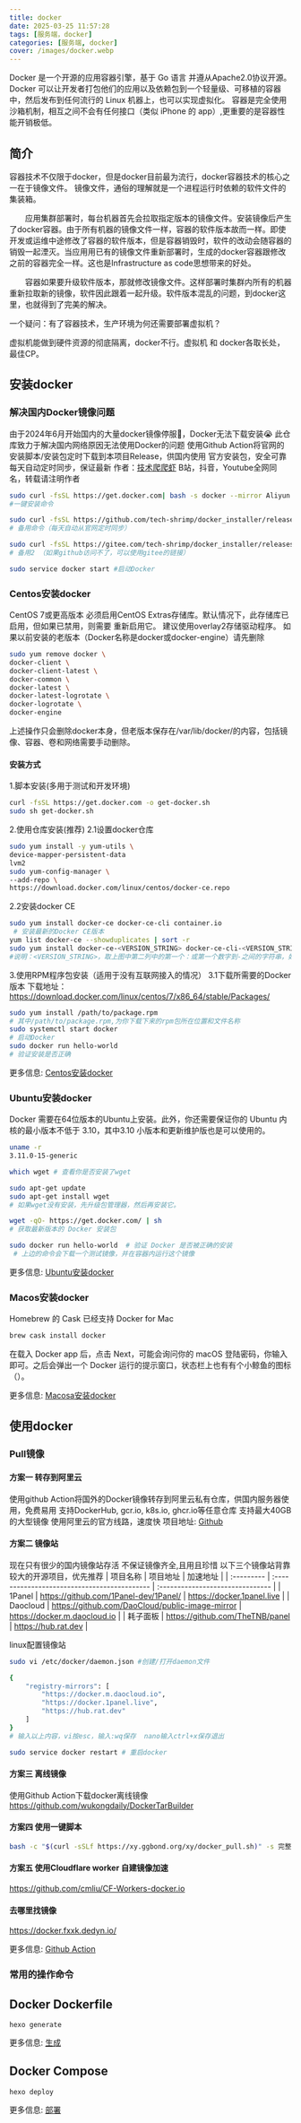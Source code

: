 ```yaml
---
title: docker
date: 2025-03-25 11:57:28
tags: [服务端，docker]
categories: [服务端, docker]
cover: /images/docker.webp
---
```

Docker 是一个开源的应用容器引擎，基于 Go 语言 并遵从Apache2.0协议开源。
Docker 可以让开发者打包他们的应用以及依赖包到一个轻量级、可移植的容器中，然后发布到任何流行的 Linux 机器上，也可以实现虚拟化。
容器是完全使用沙箱机制，相互之间不会有任何接口（类似 iPhone 的 app）,更重要的是容器性能开销极低。

## 简介

容器技术不仅限于docker，但是docker目前最为流行，docker容器技术的核心之一在于镜像文件。
镜像文件，通俗的理解就是一个进程运行时依赖的软件文件的集装箱。

  应用集群部署时，每台机器首先会拉取指定版本的镜像文件。安装镜像后产生了docker容器。由于所有机器的镜像文件一样，容器的软件版本故而一样。即使开发或运维中途修改了容器的软件版本，但是容器销毁时，软件的改动会随容器的销毁一起湮灭。当应用用已有的镜像文件重新部署时，生成的docker容器跟修改之前的容器完全一样。这也是Infrastructure as code思想带来的好处。

  容器如果要升级软件版本，那就修改镜像文件。这样部署时集群内所有的机器重新拉取新的镜像，软件因此跟着一起升级。软件版本混乱的问题，到docker这里，也就得到了完美的解决。

一个疑问：有了容器技术，生产环境为何还需要部署虚拟机？

虚拟机能做到硬件资源的彻底隔离，docker不行。虚拟机 和 docker各取长处，最佳CP。

## 安装docker
### 解决国内Docker镜像问题
由于2024年6月开始国内的大量docker镜像停服😤，Docker无法下载安装😭
此仓库致力于解决国内网络原因无法使用Docker的问题
使用Github Action将官网的安装脚本/安装包定时下载到本项目Release，供国内使用
官方安装包，安全可靠
每天自动定时同步，保证最新
作者：[技术爬爬虾](https://github.com/tech-shrimp/me)
B站，抖音，Youtube全网同名，转载请注明作者
``` Bash Linux
sudo curl -fsSL https://get.docker.com| bash -s docker --mirror Aliyun 
#一键安装命令

sudo curl -fsSL https://github.com/tech-shrimp/docker_installer/releases/download/latest/linux.sh| bash -s docker --mirror Aliyun
# 备用命令（每天自动从官网定时同步）

sudo curl -fsSL https://gitee.com/tech-shrimp/docker_installer/releases/download/latest/linux.sh| bash -s docker --mirror Aliyun
# 备用2 （如果github访问不了，可以使用gitee的链接）

sudo service docker start #启动Docker
```

### Centos安装docker
CentOS 7或更高版本
必须启用CentOS Extras存储库。默认情况下，此存储库已启用，但如果已禁用，则需要 重新启用它。
建议使用overlay2存储驱动程序。
如果以前安装的老版本（Docker名称是docker或docker-engine）请先删除
``` Bash centOS
sudo yum remove docker \
docker-client \
docker-client-latest \
docker-common \
docker-latest \
docker-latest-logrotate \
docker-logrotate \
docker-engine
```
上述操作只会删除docker本身，但老版本保存在/var/lib/docker/的内容，包括镜像、容器、卷和网络需要手动删除。

#### 安装方式
1.脚本安装(多用于测试和开发环境)

``` Bash centOS
curl -fsSL https://get.docker.com -o get-docker.sh
sudo sh get-docker.sh
```
<!--                                                      -->
2.使用仓库安装(推荐)
2.1设置docker仓库
``` Bash centOS
sudo yum install -y yum-utils \
device-mapper-persistent-data
lvm2
sudo yum-config-manager \
--add-repo \
https://download.docker.com/linux/centos/docker-ce.repo
```
2.2安装docker CE
``` Bash centOS
sudo yum install docker-ce docker-ce-cli container.io
 # 安装最新的Docker CE版本
yum list docker-ce --showduplicates | sort -r
sudo yum install docker-ce-<VERSION_STRING> docker-ce-cli-<VERSION_STRING> container.io
#说明：<VERSION_STRING>，取上图中第二列中的第一个：或第一个数字到-之间的字符串，如18.09.6、18.06.2.ce等。
```
<!--                                                         -->
3.使用RPM程序包安装（适用于没有互联网接入的情况）
3.1下载所需要的Docker版本
下载地址： https://download.docker.com/linux/centos/7/x86_64/stable/Packages/
``` Bash centOS
sudo yum install /path/to/package.rpm
# 其中/path/to/package.rpm,为你下载下来的rpm包所在位置和文件名称
sudo systemctl start docker
# 启动Docker
sudo docker run hello-world
# 验证安装是否正确
```
更多信息: [Centos安装docker](https://www.coonote.com/docker/centos-install-docker.html)




### Ubuntu安装docker
Docker 需要在64位版本的Ubuntu上安装。此外，你还需要保证你的 Ubuntu 内核的最小版本不低于 3.10，其中3.10 小版本和更新维护版也是可以使用的。

``` Bash Ubuntu
uname -r 
3.11.0-15-generic
```

``` Bash Ubuntu
which wget # 查看你是否安装了wget

sudo apt-get update 
sudo apt-get install wget 
# 如果wget没有安装，先升级包管理器，然后再安装它。

wget -qO- https://get.docker.com/ | sh  
# 获取最新版本的 Docker 安装包

sudo docker run hello-world  # 验证 Docker 是否被正确的安装
 # 上边的命令会下载一个测试镜像，并在容器内运行这个镜像
```
更多信息: [Ubuntu安装docker](https://www.coonote.com/docker/ubuntu-install-docker.html)




### Macos安装docker
Homebrew 的 Cask 已经支持 Docker for Mac
``` Bash Macos
brew cask install docker
```
在载入 Docker app 后，点击 Next，可能会询问你的 macOS 登陆密码，你输入即可。之后会弹出一个 Docker 运行的提示窗口，状态栏上也有有个小鲸鱼的图标（）。

更多信息: [Macosa安装docker](https://www.coonote.com/docker/macos-intall-docker.html)




## 使用docker
### Pull镜像
#### 方案一 转存到阿里云
使用github Action将国外的Docker镜像转存到阿里云私有仓库，供国内服务器使用，免费易用
支持DockerHub, gcr.io, k8s.io, ghcr.io等任意仓库
支持最大40GB的大型镜像
使用阿里云的官方线路，速度快
项目地址: [Github](https://github.com/tech-shrimp/docker_image_pusher)

#### 方案二 镜像站
现在只有很少的国内镜像站存活
不保证镜像齐全,且用且珍惜
以下三个镜像站背靠较大的开源项目，优先推荐
| 项目名称   | 项目地址                                      | 加速地址                          |
| :--------- | :------------------------------------------- | :------------------------------- |
| 1Panel     | https://github.com/1Panel-dev/1Panel/        | https://docker.1panel.live       |
| Daocloud   | https://github.com/DaoCloud/public-image-mirror | https://docker.m.daocloud.io     |
| 耗子面板   | https://github.com/TheTNB/panel              | https://hub.rat.dev              |

linux配置镜像站
``` bash Linux
sudo vi /etc/docker/daemon.json #创建/打开daemon文件

{
    "registry-mirrors": [
        "https://docker.m.daocloud.io",
        "https://docker.1panel.live",
        "https://hub.rat.dev"
    ]
}
# 输入以上内容，vi按esc，输入:wq保存  nano输入ctrl+x保存退出

sudo service docker restart # 重启docker
```

#### 方案三 离线镜像
使用Github Action下载docker离线镜像 https://github.com/wukongdaily/DockerTarBuilder
#### 方案四 使用一键脚本
``` bash docker
bash -c "$(curl -sSLf https://xy.ggbond.org/xy/docker_pull.sh)" -s 完整镜像名
```
#### 方案五 使用Cloudflare worker 自建镜像加速
https://github.com/cmliu/CF-Workers-docker.io
#### 去哪里找镜像
https://docker.fxxk.dedyn.io/

更多信息: [Github Action](https://github.com/tech-shrimp/docker_installer?tab=readme-ov-file)

### 常用的操作命令

## Docker Dockerfile

``` macOS
hexo generate
```

更多信息: [生成](https://hexo.io/docs/generating.html)

## Docker Compose

``` windows
hexo deploy
```

更多信息: [部署](https://hexo.io/docs/one-command-deployment.html)

